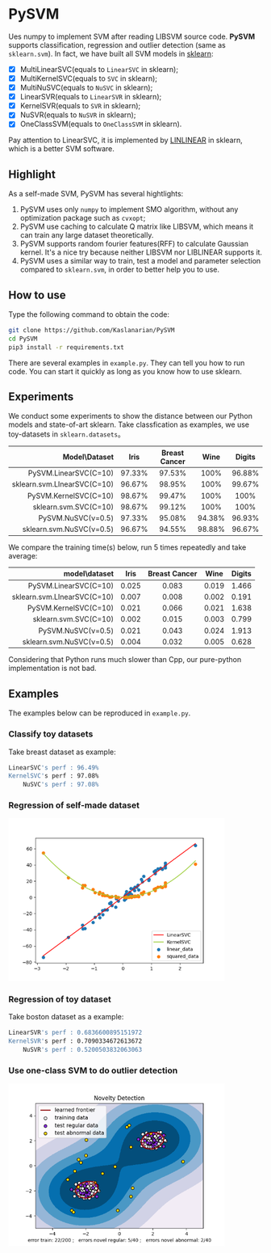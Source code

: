# PySVM

Ues numpy to implement SVM after reading LIBSVM source code. **PySVM** supports classification, regression and outlier detection (same as `sklearn.svm`). In fact, we have built all SVM models in [sklearn](https://scikit-learn.org/stable/auto_examples/index.html#support-vector-machines):

- [x] MultiLinearSVC(equals to `LinearSVC` in sklearn);
- [x] MultiKernelSVC(equals to `SVC` in sklearn);
- [x] MultiNuSVC(equals to `NuSVC` in sklearn);
- [x] LinearSVR(equals to `LinearSVR` in sklearn);
- [x] KernelSVR(equals to `SVR` in sklearn);
- [x] NuSVR(equals to `NuSVR` in sklearn);
- [x] OneClassSVM(equals to `OneClassSVM` in sklearn).

Pay attention to LinearSVC, it is implemented by [LINLINEAR](https://www.csie.ntu.edu.tw/~cjlin/liblinear/) in sklearn, which is a better SVM software.

## Highlight

As a self-made SVM, PySVM has several hightlights:

1. PySVM uses only `numpy` to implement SMO algorithm, without any optimization package such as `cvxopt`;
2. PySVM use caching to calculate Q matrix like LIBSVM, which means it can train any large dataset theoretically.
3. PySVM supports random fourier features(RFF) to calculate Gaussian kernel. It's a nice try because neither LIBSVM nor LIBLINEAR supports it.
4. PySVM uses a similar way to train, test a model and parameter selection compared to `sklearn.svm`, in order to better help you to use.

## How to use

Type the following command to obtain the code:

```bash
git clone https://github.com/Kaslanarian/PySVM
cd PySVM
pip3 install -r requirements.txt
```

There are several examples in `example.py`. They can tell you how to run code. You can start it quickly as long as you know how to use sklearn.

## Experiments

We conduct some experiments to show the distance between our Python models and state-of-art sklearn. Take classfication as examples, we use toy-datasets in `sklearn.datasets`。

|                 Model\Dataset |  Iris  | Breast Cancer |  Wine  | Digits |
| --------------------------: | :----: | :-----------: | :----: | :----: |
|       PySVM.LinearSVC(C=10) | 97.33% |    97.53%     |  100%  | 96.88% |
| sklearn.svm.LInearSVC(C=10) | 96.67% |    98.95%     |  100%  | 99.67% |
|       PySVM.KernelSVC(C=10) | 98.67% |    99.47%     |  100%  |  100%  |
|       sklearn.svm.SVC(C=10) | 98.67% |    99.12%     |  100%  |  100%  |
|          PySVM.NuSVC(ν=0.5) | 97.33% |    95.08%     | 94.38% | 96.93% |
|    sklearn.svm.NuSVC(ν=0.5) | 96.67% |    94.55%     | 98.88% | 96.67% |

We compare the training time(s) below, run 5 times repeatedly and take average:

|                 model\dataset | Iris  | Breast Cancer | Wine  | Digits |
| --------------------------: | :---: | :-----------: | :---: | :----: |
|       PySVM.LinearSVC(C=10) | 0.025 |     0.083     | 0.019 | 1.466  |
| sklearn.svm.LInearSVC(C=10) | 0.007 |     0.008     | 0.002 | 0.191  |
|       PySVM.KernelSVC(C=10) | 0.021 |     0.066     | 0.021 | 1.638  |
|       sklearn.svm.SVC(C=10) | 0.002 |     0.015     | 0.003 | 0.799  |
|          PySVM.NuSVC(ν=0.5) | 0.021 |     0.043     | 0.024 | 1.913  |
|    sklearn.svm.NuSVC(ν=0.5) | 0.004 |     0.032     | 0.005 | 0.628  |

Considering that Python runs much slower than Cpp, our pure-python implementation is not bad.

## Examples

The examples below can be reproduced in `example.py`.

### Classify toy datasets

Take breast dataset as example:

```bash
LinearSVC's perf : 96.49%
KernelSVC's perf : 97.08%
    NuSVC's perf : 97.08%
```

### Regression of self-made dataset

<img src="src/2.png" alt="2" style="zoom:67%;" />

### Regression of toy dataset

Take boston dataset as a example:

```bash
LinearSVR's perf : 0.6836600895151972
KernelSVR's perf : 0.7090334672613672
    NuSVR's perf : 0.5200503832063063
```

### Use one-class SVM to do outlier detection

<img src="src/3.png" alt="3" style="zoom:67%;" />